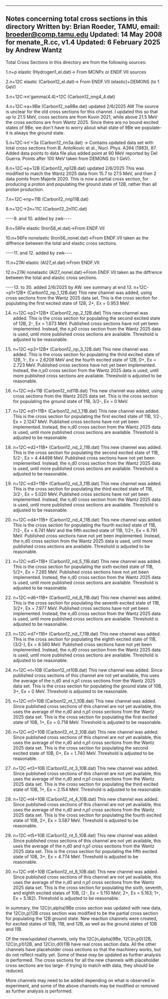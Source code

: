 -----------------------------------------------------------------------
Notes concerning total cross sections in this directory
Written by: Brian Roeder, TAMU, email: broeder@comp.tamu.edu
Updated: 14 May 2008 for menate_R.cc, v1.4
Updated: 6 February 2025 by Andrew Wantz
-----------------------------------------------------------------------
Total Cross Sections in this directory are from the following sources:

1.n+p elastic (Hydrogen1_el.dat)-> From MCNPx or ENDF.VII sources

2.n+12C elastic (Carbon12_el.dat)-> From ENDF.VII (elastic)+DEMONS (to 1 GeV)

3.n+12C->n'gamma(4.4)+12C (Carbon12_nng4_4.dat)

4.n+12C->a+9Be  (Carbon12_na9Be.dat)  updated 2/6/2025 AW
	The source is unclear for the old cross sections for this channel. I updated this so that up to 21.5 MeV, cross sections
	are from Kuvin 2021, while above 21.5 MeV the cross sections are from Wantz 2025. Since there are no bound excited 
	states of 9Be, we don't have to worry about what state of 9Be we populate- it is always the ground state. 

5.n+12C->n'+3a  (Carbon12_nn3a.dat) -> Contains updated data set with total
cross sections from B. Antolkovic et al., Nucl. Phys. A394 (1983), 87. Added
data points to data file plus added point at 90 MeV reported by Del Guerra.
Points after 100 MeV taken from DEMONS (to 1 GeV).
 
6.n+12C->p+12B  (Carbon12_np12B.dat) updated 2/6/2025
	This was modified to match the Wantz 2025 data from 15.7 to 27.5 MeV, and then 2 data points from Majerle 2020.
	This is now a partial cross section, for producing a proton and populating the ground state of 12B, rather than all proton production. 

7.n+12C->np+11B (Carbon12_nnp11B.dat)

8.n+12C->2n+11C (Carbon12_2n11C.dat)

----9. and 10. added by zwk----

9.n+56Fe elastic (Iron56_el.dat)->From ENDF.VII

10.n+56Fe nonelastic (Iron56_nonel.dat)->From ENDF.VII taken as the diffrence between the total and elastic cross sections.  

----11. and 12. added by zwk----

11.n+27Al elastic (Al27_el.dat)->From ENDF.VII

12.n+27Al nonelastic (Al27_nonel.dat)->From ENDF.VII taken as the diffrence between the total and elastic cross sections.  

----13. to 30. added 2/6/2025 by AW. see summary at end
13. n+12C->p1+12B* (Carbon12_np_1_12B.dat)
	This new channel was added, using cross sections from the Wantz 2025 data set.
	This is the cross section for populating the first excited state of 12B, 2+, Ex = 0.953 MeV.

14. n+12C->p2+12B* (Carbon12_np_2_12B.dat)
	This new channel was added. This is the cross section for populating the second excited state of 12B, 2-, Ex = 1.673 MeV.
	Published cross sections have not yet been implemented. Instead, the n,p0 cross section from the Wantz 2025 data is used,
	until more published cross sections are available. Threshold is adjusted to be reasonable.
 
15. n+12C->p3+12B* (Carbon12_np_3_12B.dat)
	This new channel was added. This is the cross section for populating the third excited state of 12B, 1-, Ex = 2.6208 MeV
	and the fourth excited state of 12B, 0+, Ex = 2.723 MeV. Published cross sections have not yet been implemented. Instead,
	the n,p0 cross section from the Wantz 2025 data is used, until more published cross sections are available. Threshold is
	adjusted to be reasonable. 

16. n+12C->d+11B (Carbon12_nd11B.dat)
	This new channel was added, using cross sections from the Wantz 2025 data set. This is the cross section for populating the
	ground state of 11B, 3/2-, Ex = 0 MeV.

17. n+12C->d1+11B* (Carbon12_nd_1_11B.dat)
	This new channel was added. This is the cross section for populating the first excited state of 11B, 1/2-, Ex = 2.1247 MeV.
	Published cross sections have not yet been implemented. Instead, the n,d0 cross section  from the Wantz 2025 data is used,
	until more published cross sections are available. Threshold is adjusted to be reasonable. 

18. n+12C->d2+11B* (Carbon12_nd_2_11B.dat)
	This new channel was added. This is the cross section for populating the second excited state of 11B, 5/2-, Ex = 4.44498 MeV.
	Published cross sections have not yet been implemented. Instead, the n,d0 cross section  from the Wantz 2025 data is used,
	until more published cross sections are available. Threshold is adjusted to be reasonable. 

19. n+12C->d3+11B* (Carbon12_nd_3_11B.dat)
	This new channel was added. This is the cross section for populating the third excited state of 11B, 3/2-, Ex = 5.020 MeV.
	Published cross sections have not yet been implemented. Instead, the n,d0 cross section  from the Wantz 2025 data is used,
	until more published cross sections are available. Threshold is adjusted to be reasonable. 

20. n+12C->d4+11B* (Carbon12_nd_4_11B.dat)
	This new channel was added. This is the cross section for populating the fourth excited state of 11B, 7/2-, Ex = 6.741 MeV
	and the fifth excited state of 11B, 1/2+, Ex = 6.791 MeV. Published cross sections have not yet been implemented. Instead,
	the n,d0 cross section  from the Wantz 2025 data is used, until more published cross sections are available. Threshold is 
	adjusted to be reasonable. 

21. n+12C->d5+11B* (Carbon12_nd_5_11B.dat)
	This new channel was added. This is the cross section for populating the sixth excited state of 11B, 5/2+, Ex = 7.285 MeV.
	Published cross sections have not yet been implemented. Instead, the n,d0 cross section from the Wantz 2025 data is used,
	until more published cross sections are available. Threshold is adjusted to be reasonable. 

22. n+12C->d6+11B* (Carbon12_nd_6_11B.dat)
	This new channel was added. This is the cross section for populating the seventh excited state of 11B, 3/2+, Ex = 7.977 MeV.
	Published cross sections have not yet been implemented. Instead, the n,d0 cross section from the Wantz 2025 data is used,
	until more published cross sections are available. Threshold is adjusted to be reasonable. 

23. n+12C->d7+11B* (Carbon12_nd_7_11B.dat)
	This new channel was added. This is the cross section for populating the eighth excited state of 11B, (3/2-), Ex = 8.560 MeV.
	Published cross sections have not yet been implemented. Instead, the n,d0 cross section from the Wantz 2025 data is used,
	until more published cross sections are available. Threshold is adjusted to be reasonable. 

24. n+12C->t+10B (Carbon12_nt10B.dat)
	This new channel was added. Since published cross sections of this channel are not yet available, this uses the average of 
	the n,d0 and n,p1 cross sections from the Wantz 2025 data set. This is the cross section for populating the ground state of
	10B, 3+, Ex = 0 MeV. Threshold is adjusted to be reasonable. 

25. n+12C->t1+10B (Carbon12_nt_1_10B.dat)
	This new channel was added. Since published cross sections of this channel are not yet available, this uses the average of 
	the n,d0 and n,p1 cross sections from the Wantz 2025 data set. This is the cross section for populating the first excited 
	state of 10B, 1+, Ex = 0.718 MeV. Threshold is adjusted to be reasonable. 

26. n+12C->t2+10B (Carbon12_nt_2_10B.dat)
	This new channel was added. Since published cross sections of this channel are not yet available, this uses the average of 
	the n,d0 and n,p1 cross sections from the Wantz 2025 data set. This is the cross section for populating the second excited 
	state of 10B, 0+, Ex = 1.740 MeV. Threshold is adjusted to be reasonable. 

27. n+12C->t3+10B (Carbon12_nt_3_10B.dat)
	This new channel was added. Since published cross sections of this channel are not yet available, this uses the average of 
	the n,d0 and n,p1 cross sections from the Wantz 2025 data set. This is the cross section for populating the third excited 
	state of 10B, 1+, Ex = 2.154 MeV. Threshold is adjusted to be reasonable. 

28. n+12C->t4+10B (Carbon12_nt_4_10B.dat)
	This new channel was added. Since published cross sections of this channel are not yet available, this uses the average of 
	the n,d0 and n,p1 cross sections from the Wantz 2025 data set. This is the cross section for populating the fourth excited 
	state of 10B, 2+, Ex = 3.587 MeV. Threshold is adjusted to be reasonable. 

29. n+12C->t5+10B (Carbon12_nt_5_10B.dat)
	This new channel was added. Since published cross sections of this channel are not yet available, this uses the average of 
	the n,d0 and n,p1 cross sections from the Wantz 2025 data set. This is the cross section for populating the fifth excited 
	state of 10B, 3+, Ex = 4.774 MeV. Threshold is adjusted to be reasonable. 

30. n+12C->t6+10B (Carbon12_nt_6_10B.dat)
	This new channel was added. Since published cross sections of this channel are not yet available, this uses the average of 
	the n,d0 and n,p1 cross sections from the Wantz 2025 data set. This is the cross section for populating the sixth, seventh,
	and eighth excited states of 10B, (2-, Ex = 5.110 MeV; 2+, Ex = 5.163; 1+, Ex = 5.182). Threshold is adjusted to be reasonable. 

In summary, the 12C(n,alpha)9Be cross section was updated with new data, the 12C(n,p)12B cross section was modified to be the partial
cross section for populating the 12B ground state. New reaction channels were created, for excited states of 10B, 11B, and 12B, as well 
as the ground states of 10B and 11B. 

Of the new/updated channels, only the 12C(n,alpha)9Be, 12C(n,p0)12B, 12C(n,p1)12B, and 12C(n,d0)11B have real cross section data. All 
the other channels have placeholder cross sections so that the machinery works, but do not reflect reality yet. Some of these may be 
updated as further analysis is performed. The cross sections for all the new channels with placeholder cross sections are too large-
if trying to match with data, they should be reduced. 

More channels may need to be added depending on what is observed in experiment, and some of the above channels may be modified or 
removed as further analysis is performed. 
